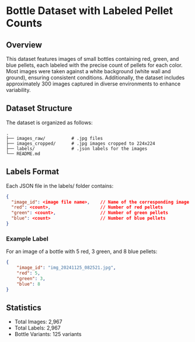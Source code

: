 # **Bottle Dataset with Labeled Pellet Counts**

## **Overview**

This dataset features images of small bottles containing red, green, and blue pellets, each labeled with the precise count of pellets for each color. Most images were taken against a white background (white wall and ground), ensuring consistent conditions. Additionally, the dataset includes approximately 300 images captured in diverse environments to enhance variability.


## **Dataset Structure**

The dataset is organized as follows:

    .
    ├── images_raw/          # .jpg files
    ├── images_cropped/      # .jpg images cropped to 224x224
    ├── labels/           	 # .json labels for the images
    └── README.md

## **Labels Format**

Each JSON file in the labels/ folder contains:

```json
{
  "image_id": <image file name>,    // Name of the corresponding image file
  "red": <count>,                   // Number of red pellets
  "green": <count>,                 // Number of green pellets
  "blue": <count>                   // Number of blue pellets
}
```

### **Example Label**

For an image of a bottle with 5 red, 3 green, and 8 blue pellets:

```json
{
    "image_id": "img_20241125_082521.jpg",
    "red": 5,
    "green": 3,
    "blue": 8
}
```

## **Statistics**

- Total Images: 2,967
- Total Labels: 2,967
- Bottle Variants: 125 variants


